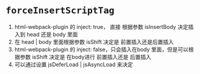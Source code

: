 # `forceInsertScriptTag`

1. html-webpack-plugin 的 inject: true， 直接 根据参数 isInsertBody 决定插入到 head 还是 body 里面
2. 在 head | body 里面根据参数 isShift 决定是 前置插入还是后置插入
3. html-webpack-plugin 的 inject: false，只会插入在body 里面，但是可以根据参数 isShift 决定是 在body进行 前置插入还是 后置插入
4. 可以通过设置 jsDeferLoad | jsAsyncLoad 来决定 <script> 标签的 defer 和 async 属性


## Usage

```javascript
const Forceinsertscripttag = require('webpack-plugin-forceinsertscripttag');

module.exports = {
    ...
    plugins: [
        ...
        new Forceinsertscripttag({
            isShift: true, // default 前置插入 还是 后置插入
            isInsertBody: true, //default 插入的 head 里面 还是 body 里面 (html-webpack-plugin 的 inject: false，只会插入在body 里面)
            url: 'xxx.js', // 被加载的 js 地址
            jsDeferLoad: false, // default  插入的 js 需不需要 在<script> 设置 defer 属性
            jsAsyncLoad: false, // default  插入的 js 需不需要 在<script> 设置 async 属性
        }),
    ]
}
```